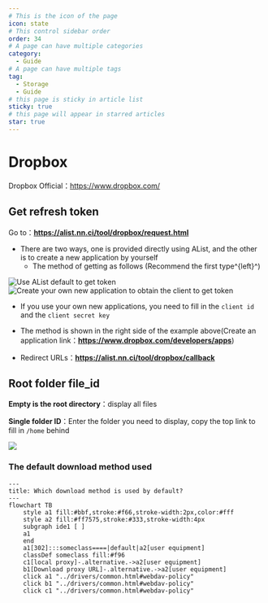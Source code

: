 ```yaml
---
# This is the icon of the page
icon: state
# This control sidebar order
order: 34
# A page can have multiple categories
category:
  - Guide
# A page can have multiple tags
tag:
  - Storage
  - Guide
# this page is sticky in article list
sticky: true
# this page will appear in starred articles
star: true
---
```


# Dropbox

Dropbox Official：https://www.dropbox.com/



## **Get refresh token**

Go to：**https://alist.nn.ci/tool/dropbox/request.html**

- There are two ways, one is provided directly using AList, and the other is to create a new application by yourself
  - The method of getting as follows (Recommend the first type^{left}^)

<div class="image-preview">  
    <img src="/img/drivers/dropbox/dropbox-1.png" alt="Use AList default to get token" title="Use AList default to get token"/>
    <img src="/img/drivers/dropbox/dropbox-2.png" alt="Create your own new application to obtain the client to get token" title="Create your own new application to obtain the client to get token"/>
</div>


- If you use your own new applications, you need to fill in the `client id` and the `client secret key`

- The method is shown in the right side of the example above(Create an application link：**https://www.dropbox.com/developers/apps**)

- Redirect URLs：**https://alist.nn.ci/tool/dropbox/callback**



## **Root folder file_id**

**Empty is the root directory**：display all files

**Single folder ID**：Enter the folder you need to display, copy the top link to fill in `/home` behind

![](/img/drivers/dropbox/folder_id.png)




### **The default download method used**


```mermaid
---
title: Which download method is used by default?
---
flowchart TB
    style a1 fill:#bbf,stroke:#f66,stroke-width:2px,color:#fff
    style a2 fill:#ff7575,stroke:#333,stroke-width:4px
    subgraph ide1 [ ]
    a1
    end
    a1[302]:::someclass====|default|a2[user equipment]
    classDef someclass fill:#f96
    c1[local proxy]-.alternative.->a2[user equipment]
    b1[Download proxy URL]-.alternative.->a2[user equipment]
    click a1 "../drivers/common.html#webdav-policy"
    click b1 "../drivers/common.html#webdav-policy"
    click c1 "../drivers/common.html#webdav-policy"
```